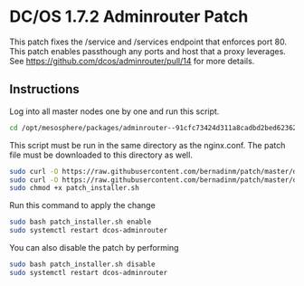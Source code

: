# DC/OS 1.7.2 Adminrouter Patch
This patch fixes the /service and /services endpoint that enforces port 80. This patch enables passthough any ports and host that a proxy leverages. See https://github.com/dcos/adminrouter/pull/14 for more details.

## Instructions
Log into all master nodes one by one and run this script.

```bash
cd /opt/mesosphere/packages/adminrouter--91cfc73424d311a8cadbd2bed62362ec216717b7/nginx/conf
```

This script must be run in the same directory as the nginx.conf. The patch file must be downloaded to this directory as well.

```bash
sudo curl -O https://raw.githubusercontent.com/bernadinm/patch/master/diff/patch_installer.sh 
sudo curl -O https://raw.githubusercontent.com/bernadinm/patch/master/diff/mesosphere-adminrouter.patch
sudo chmod +x patch_installer.sh
```

Run this command to apply the change

```bash
sudo bash patch_installer.sh enable
sudo systemctl restart dcos-adminrouter
```

You can also disable the patch by performing 

```bash
sudo bash patch_installer.sh disable
sudo systemctl restart dcos-adminrouter
```


